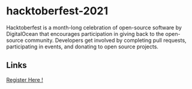 # hacktoberfest-2021

Hacktoberfest is a month-long celebration of open-source software by DigitalOcean that encourages participation in giving back to the open-source community. Developers get involved by completing pull requests, participating in events, and donating to open source projects.  

## Links
[Register Here !](https://hacktoberfest.digitalocean.com/register)